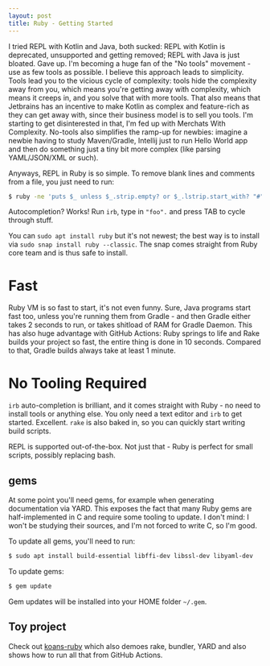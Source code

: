 ```yaml
---
layout: post
title: Ruby - Getting Started
---
```


I tried REPL with Kotlin and Java, both sucked: REPL with Kotlin is deprecated, unsupported and getting removed;
REPL with Java is just bloated. Gave up. I'm becoming a huge fan of the "No tools" movement - use
as few tools as possible. I believe this approach leads to simplicity. Tools lead you to the vicious cycle of
complexity: tools hide the complexity away from you, which means
you're getting away with complexity, which means it creeps in, and you solve that with more tools.
That also means that Jetbrains has an incentive to make Kotlin as complex and feature-rich as they can get away with,
since their business model is to sell you tools. I'm starting to get disinterested in that, I'm fed up with Merchats
With Complexity. No-tools also simplifies the ramp-up for newbies: imagine a newbie having to study Maven/Gradle, Intellij
just to run Hello World app and then do something just a tiny bit more complex (like parsing YAML/JSON/XML or such).

Anyways, REPL in Ruby is so simple. To remove blank lines and comments from a file, you just need to run:
```bash
$ ruby -ne 'puts $_ unless $_.strip.empty? or $_.lstrip.start_with? "#"' <file
```
Autocompletion? Works! Run `irb`, type in `"foo".` and press TAB to cycle through stuff.

You can `sudo apt install ruby` but it's not newest; the best way is to install via `sudo snap install ruby --classic`.
The snap comes straight from Ruby core team and is thus safe to install.

# Fast

Ruby VM is so fast to start, it's not even funny. Sure, Java programs start fast too, unless you're running them
from Gradle - and then Gradle either takes 2 seconds to run, or takes shitload of RAM for Gradle Daemon.
This has also huge advantage with GitHub Actions: Ruby springs to life and Rake builds your project so fast,
the entire thing is done in 10 seconds. Compared to that, Gradle builds always take at least 1 minute.

# No Tooling Required

`irb` auto-completion is brilliant, and it comes straight with Ruby - no need to install tools or anything else.
You only need a text editor and `irb` to get started. Excellent. `rake` is also baked in, so you can quickly start
writing build scripts.

REPL is supported out-of-the-box. Not just that - Ruby is perfect for small scripts, possibly replacing bash.

## gems

At some point you'll need gems, for example when generating documentation via YARD. This exposes the fact that many Ruby
gems are half-implemented in C and require some tooling to update. I don't mind: I won't be studying their sources,
and I'm not forced to write C, so I'm good.

To update all gems, you'll need to run:
```bash
$ sudo apt install build-essential libffi-dev libssl-dev libyaml-dev
```
To update gems:
```bash
$ gem update
```
Gem updates will be installed into your HOME folder `~/.gem`.

## Toy project

Check out [koans-ruby](https://github.com/mvysny/koans-ruby) which also demoes rake, bundler, YARD and also
shows how to run all that from GitHub Actions.

